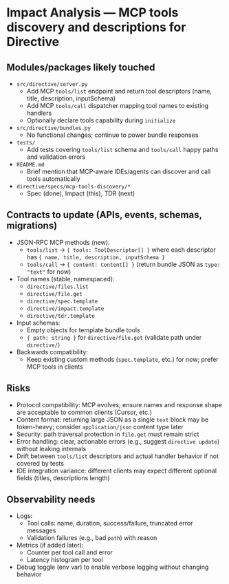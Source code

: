 # Impact Analysis — MCP tools discovery and descriptions for Directive

## Modules/packages likely touched
- `src/directive/server.py`
  - Add MCP `tools/list` endpoint and return tool descriptors (name, title, description, inputSchema)
  - Add MCP `tools/call` dispatcher mapping tool names to existing handlers
  - Optionally declare tools capability during `initialize`
- `src/directive/bundles.py`
  - No functional changes; continue to power bundle responses
- `tests/`
  - Add tests covering `tools/list` schema and `tools/call` happy paths and validation errors
- `README.md`
  - Brief mention that MCP-aware IDEs/agents can discover and call tools automatically
- `directive/specs/mcp-tools-discovery/*`
  - Spec (done), Impact (this), TDR (next)

## Contracts to update (APIs, events, schemas, migrations)
- JSON-RPC MCP methods (new):
  - `tools/list` → `{ tools: ToolDescriptor[] }` where each descriptor has `{ name, title, description, inputSchema }`
  - `tools/call` → `{ content: Content[] }` (return bundle JSON as `type: "text"` for now)
- Tool names (stable, namespaced):
  - `directive/files.list`
  - `directive/file.get`
  - `directive/spec.template`
  - `directive/impact.template`
  - `directive/tdr.template`
- Input schemas:
  - Empty objects for template bundle tools
  - `{ path: string }` for `directive/file.get` (validate path under `directive/`)
- Backwards compatibility:
  - Keep existing custom methods (`spec.template`, etc.) for now; prefer MCP tools in clients

## Risks
- Protocol compatibility: MCP evolves; ensure names and response shape are acceptable to common clients (Cursor, etc.)
- Content format: returning large JSON as a single `text` block may be token-heavy; consider `application/json` content type later
- Security: path traversal protection in `file.get` must remain strict
- Error handling: clear, actionable errors (e.g., suggest `directive update`) without leaking internals
- Drift between `tools/list` descriptors and actual handler behavior if not covered by tests
- IDE integration variance: different clients may expect different optional fields (titles, descriptions length)

## Observability needs
- Logs:
  - Tool calls: name, duration, success/failure, truncated error messages
  - Validation failures (e.g., bad `path`) with reason
- Metrics (if added later):
  - Counter per tool call and error
  - Latency histogram per tool
- Debug toggle (env var) to enable verbose logging without changing behavior
